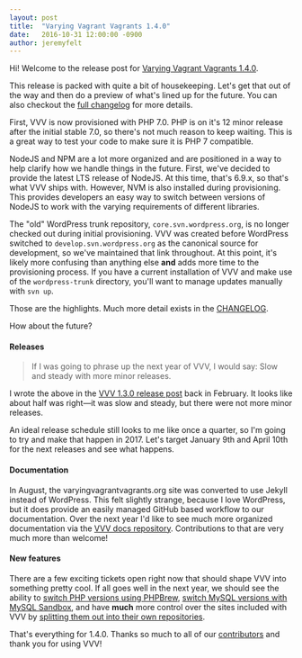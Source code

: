 ```yaml
---
layout: post
title:  "Varying Vagrant Vagrants 1.4.0"
date:   2016-10-31 12:00:00 -0900
author: jeremyfelt
---
```


Hi! Welcome to the release post for <a href="https://github.com/Varying-Vagrant-Vagrants/VVV/releases/tag/1.4.0">Varying Vagrant Vagrants 1.4.0</a>.

This release is packed with quite a bit of housekeeping. Let's get that out of the way and then do a preview of what's lined up for the future. You can also checkout the <a href="https://github.com/Varying-Vagrant-Vagrants/VVV/blob/1.4.0/CHANGELOG.md">full changelog</a> for more details.

First, VVV is now provisioned with PHP 7.0. PHP is on it's 12 minor release after the initial stable 7.0, so there's not much reason to keep waiting. This is a great way to test your code to make sure it is PHP 7 compatible.

NodeJS and NPM are a lot more organized and are positioned in a way to help clarify how we handle things in the future. First, we've decided to provide the latest LTS release of NodeJS. At this time, that's 6.9.x, so that's what VVV ships with. However, NVM is also installed during provisioning. This provides developers an easy way to switch between versions of NodeJS to work with the varying requirements of different libraries.

The "old" WordPress trunk repository, `core.svn.wordpress.org`, is no longer checked out during initial provisioning. VVV was created before WordPress switched to `develop.svn.wordpress.org` as the canonical source for development, so we've maintained that link throughout. At this point, it's likely more confusing than anything else <strong>and</strong> adds more time to the provisioning process. If you have a current installation of VVV and make use of the `wordpress-trunk` directory, you'll want to manage updates manually with `svn up`.

Those are the highlights. Much more detail exists in the <a href="https://github.com/Varying-Vagrant-Vagrants/VVV/blob/1.4.0/CHANGELOG.md">CHANGELOG</a>.

How about the future?

<h4>Releases</h4>

<blockquote>If I was going to phrase up the next year of VVV, I would say: Slow and steady with more minor releases.</blockquote>

I wrote the above in the <a href="https://varyingvagrantvagrants.org/blog/2016/02/21/varying-vagrant-vagrants-1-3-0.html">VVV 1.3.0 release post</a> back in February. It looks like about half was right—it was slow and steady, but there were not more minor releases.

An ideal release schedule still looks to me like once a quarter, so I'm going to try and make that happen in 2017. Let's target January 9th and April 10th for the next releases and see what happens.

<h4>Documentation</h4>

In August, the varyingvagrantvagrants.org site was converted to use Jekyll instead of WordPress. This felt slightly strange, because I love WordPress, but it does provide an easily managed GitHub based workflow to our documentation. Over the next year I'd like to see much more organized documentation via the <a href="https://github.com/Varying-Vagrant-Vagrants/varyingvagrantvagrants.org">VVV docs repository</a>. Contributions to that are very much more than welcome!

<h4>New features</h4>

There are a few exciting tickets open right now that should shape VVV into something pretty cool. If all goes well in the next year, we should see the ability to <a href="https://github.com/Varying-Vagrant-Vagrants/VVV/pull/980">switch PHP versions using PHPBrew</a>, <a href="https://github.com/Varying-Vagrant-Vagrants/VVV/issues/835">switch MySQL versions with MySQL Sandbox</a>, and have <strong>much</strong> more control over the sites included with VVV by <a href="https://github.com/Varying-Vagrant-Vagrants/VVV/pull/980">splitting them out into their own repositories</a>.

That's everything for 1.4.0. Thanks so much to all of our <a href="https://github.com/Varying-Vagrant-Vagrants/VVV#varying-vagrant-vagrants">contributors</a> and thank you for using VVV!
